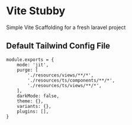 # Vite Stubby

Simple Vite Scaffolding for a fresh laravel project

## Default Tailwind Config File

```
module.exports = {
    mode: 'jit',
    purge: [
        './resources/views/**/*',
        './resources/ts/components/**/*',
        './resources/ts/views/**/*',
    ],
    darkMode: false,
    theme: {},
    variants: {},
    plugins: [],
}
```
